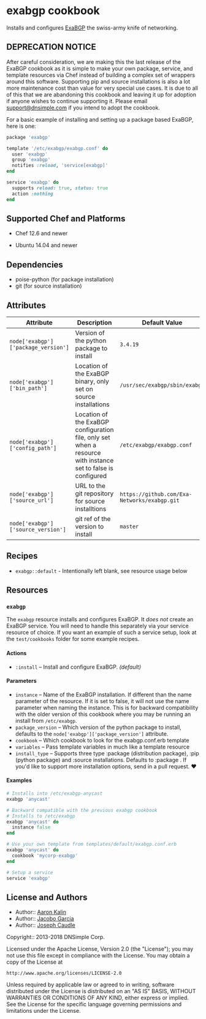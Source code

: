 # exabgp cookbook

Installs and configures [ExaBGP](https://github.com/Exa-Networks/exabgp)
the swiss-army knife of networking.

## DEPRECATION NOTICE

After careful consideration, we are making this the last release of the ExaBGP cookbook as it is simple to make your own package, service, and template resources via Chef instead of building a complex set of wrappers around this software. Supporting pip and source installations is also a lot more maintenance cost than value for very special use cases. It is due to all of this that we are abandoning this cookbook and leaving it up for adoption if anyone wishes to continue supporting it. Please email support@dnsimple.com if you intend to adopt the cookbook.

For a basic example of installing and setting up a package based ExaBGP, here is one:

```ruby
package 'exabgp'

template '/etc/exabgp/exabgp.conf' do
  user 'exabgp'
  group 'exabgp'
  notifies :reload, 'service[exabgp]'
end

service 'exabgp' do
  supports reload: true, status: true
  action :nothing
end
```

## Supported Chef and Platforms

* Chef 12.6 and newer

* Ubuntu 14.04 and newer

## Dependencies

* poise-python (for package installation)
* git (for source installation)

## Attributes

| Attribute | Description | Default Value |
| --- | --- | --- |
| `node['exabgp']['package_version']` | Version of the python package to install | `3.4.19` |
| `node['exabgp']['bin_path']` | Location of the ExaBGP binary, only set on source installations | `/usr/sec/exabgp/sbin/exabgp` |
| `node['exabgp']['config_path']` | Location of the ExaBGP configuration file, only set when a resource with instance set to false is configured | `/etc/exabgp/exabgp.conf` |
| `node['exabgp']['source_url']` | URL to the git repository for source installtions | `https://github.com/Exa-Networks/exabgp.git` |
| `node['exabgp']['source_version']` | git ref of the version to install | `master` |

## Recipes

* `exabgp::default` - Intentionally left blank, see resource usage below

## Resources

### `exabgp`

The `exabgp` resource installs and configures ExaBGP. It _does not_ create
an ExaBGP service. You will need to handle this separately via your service
resource of choice. If you want an example of such a service setup, look at
the `test/cookbooks` folder for some example recipes.

#### Actions

* `:install` – Install and configure ExaBGP. *(default)*

#### Parameters

* `instance` – Name of the ExaBGP installation. If different than the name parameter of the resource. If it is set to false, it will not use the name parameter when naming the instance. This is for backward compatibility with the older version of this cookbook where you may be running an install from `/etc/exabgp`.
* `package_version` – Which version of the python package to install, defaults to the `node['exabgp']['package_version']` attribute.
* `cookbook` – Which cookbook to look for the exabgp.conf.erb template
* `variables` – Pass template variables in much like a template resource
* `install_type` – Supports three type :package (distribution package), :pip (python package) and :source installations. Defaults to :package . If you'd like to support more installation options, send in a pull request. :heart:

#### Examples

```ruby
# Installs into /etc/exabgp-anycast
exabgp 'anycast'

# Backward compatible with the previous exabgp cookbook
# Installs to /etc/exabgp
exabgp 'anycast' do
  instance false
end

# Use your own template from templates/default/exabgp.conf.erb
exabgp 'anycast' do
  cookbook 'mycorp-exabgp'
end

# Setup a service
service 'exabgp'
```

## License and Authors

* Author:: [Aaron Kalin](https://github.com/martinisoft)
* Author:: [Jacobo Garcia](https://github.com/therobot)
* Author:: [Joseph Caudle](https://github.com/jcaudle)

Copyright:: 2013-2018 DNSimple Corp.

Licensed under the Apache License, Version 2.0 (the "License");
you may not use this file except in compliance with the License.
You may obtain a copy of the License at

    http://www.apache.org/licenses/LICENSE-2.0

Unless required by applicable law or agreed to in writing, software
distributed under the License is distributed on an "AS IS" BASIS,
WITHOUT WARRANTIES OR CONDITIONS OF ANY KIND, either express or implied.
See the License for the specific language governing permissions and
limitations under the License.
